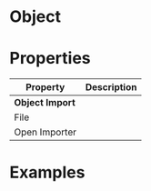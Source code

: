 # Object


# Properties


| Property | Description| 
| -------- | -----------|
| **Object Import** |  |
| File |  |
| Open Importer |  |




# Examples
